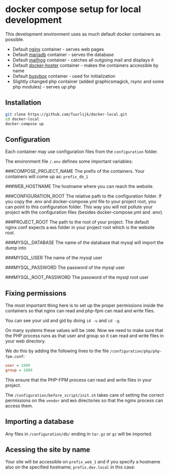 # docker compose setup for local development

This development environment uses as much default docker containers as possible.

* Default [nginx](https://hub.docker.com/_/nginx) container - serves web pages
* Default [mariadb](https://hub.docker.com/_/mariadb) container - serves the database
* Default [mailhog](https://hub.docker.com/r/mailhog/mailhog) container - catches all outgoing mail and displays it
* Default [docker-hoster](https://hub.docker.com/r/dvdarias/docker-hoster) container - makes the containers accessible by name
* Default [busybox](https://hub.docker.com/_/busybox) container - used for initialization
* Slightly changed php container (added graphicsmagick, rsync and some php modules) - serves up php

## Installation

```bash
git clone https://github.com/Tuurlijk/docker-local.git
cd docker-local
docker-compose up
```

## Configuration
Each container may use configuration files from the `configuration` folder.

The environment file `/.env` defines some important variables:

###COMPOSE_PROJECT_NAME
The prefix of the containers. Your containers will come up as: `prefix_db_1`

###WEB_HOSTNAME
The hostname where you can reach the website.

###CONFIGURATION_ROOT
The relative path to the configuration folder. If you copy the .env and docker-compose.yml file to your project root, you can point to this configuration folder. This way you will not pollute your project with the configuration files (besides docker-compose.yml and .env).

###PROJECT_ROOT
The path to the root of your project. The default nginx.conf expects a `Web` folder in your project root which is the website root.


###MYSQL_DATABASE
The name of the database that mysql will import the dump into

###MYSQL_USER
The name of the mysql user

###MYSQL_PASSWORD
The password of the mysql user

###MYSQL_ROOT_PASSWORD
The password of the mysql root user

## Fixing permissions

The most important thing here is to set up the proper permissions inside the containers so that nginx can read and php-fpm can read and write files.

You can see your uid and gid by doing `id -u` and `id -g`.

On many systems these values will be `1000`. Now we need to make sure that the PHP process runs as that user and group so it can read and write files in your web directory.

We do this by adding the following lines to the file `/configuration/php/php-fpm.conf`:
```ini
user = 1000
group = 1000
```

This ensure that the PHP-FPM process can read and write files in your project.

The `/configuration/before_script/init.sh` takes care of setting the correct permissions on the `vendor` and `Web` directories so that the nginx process can access them.

## Importing a database
Any files in `/configuration/db/` ending in `tar.gz` or `gz` will be imported.

## Acessing the site by name

Your site will be accessible on `prefix_web_1` and if you specify a hostname also on the specified hostname; `prefix.dev.local` in this case:

